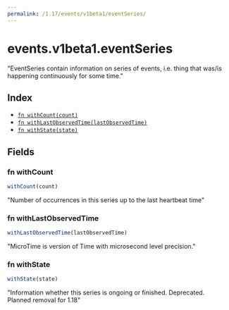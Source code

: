 ```yaml
---
permalink: /1.17/events/v1beta1/eventSeries/
---
```


# events.v1beta1.eventSeries

"EventSeries contain information on series of events, i.e. thing that was/is happening continuously for some time."

## Index

* [`fn withCount(count)`](#fn-withcount)
* [`fn withLastObservedTime(lastObservedTime)`](#fn-withlastobservedtime)
* [`fn withState(state)`](#fn-withstate)

## Fields

### fn withCount

```ts
withCount(count)
```

"Number of occurrences in this series up to the last heartbeat time"

### fn withLastObservedTime

```ts
withLastObservedTime(lastObservedTime)
```

"MicroTime is version of Time with microsecond level precision."

### fn withState

```ts
withState(state)
```

"Information whether this series is ongoing or finished. Deprecated. Planned removal for 1.18"